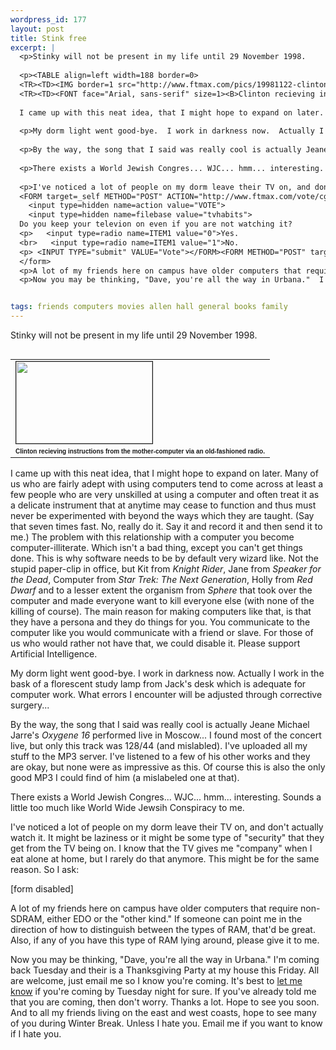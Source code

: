 ```yaml
--- 
wordpress_id: 177
layout: post
title: Stink free
excerpt: |
  <p>Stinky will not be present in my life until 29 November 1998.
  
  <p><TABLE align=left width=188 border=0>
  <TR><TD><IMG border=1 src="http://www.ftmax.com/pics/19981122-clinton.radio.jpg" width=218 height=131></TD></TR>
  <TR><TD><FONT face="Arial, sans-serif" size=1><B>Clinton recieving instructions from the mother-computer via an old-fashioned radio.</B></FONT></TD></TR></TABLE>
  
  I came up with this neat idea, that I might hope to expand on later.  Many of us who are fairly adept with using computers tend to come across at least a few people who are very unskilled at using a computer and often treat it as a delicate insrument that at anytime may cease to function and thus must never be experimented with beyond the ways which they are taught.  Say that seven times fast.  No, really do it.  Say it and record it and then send it to me.  The problem with this relationship with a computer you become computer-illiterate.  Which isn't a bad thing, except you can't get things done.  This is why software needs to be by default very wizard like.  Not the stupid paper-clip in office, but Kit from <i>Knight Rider</i>, Jane from <i>Speaker for the Dead</i>, Computer from <i>Star Trek: The Next Generation</i>, Holly from <i>Red Dwarf</i> and to a lesser extent the organism from <i>Sphere</i> that took over the computer and made everyone want to kill everyone else (with none of the killing of course).  The main reason for making computers like that, is that they have a persona and they do things for you.  You communicate to the computer like you would communicate with a friend or slave.  For those of us who would rather not have that, we could disable it.  Please support Artificial Intelligence.
  
  <p>My dorm light went good-bye.  I work in darkness now.  Actually I work in the bask of a florescent study lamp from Jack's desk which is adequate for computer work.  What errors I encounter will be adjusted through corrective surgery...
  
  <p>By the way, the song that I said was really cool is actually Jeane Michael Jarre's <i>Oxygene 16</i> performed live in Moscow... I found most of the concert live, but only this track was 128/44 (and mislabled).  I've uploaded all my stuff to the MP3 server.  I've listened to a few of his other works and they are okay, but none were as impressive as this.  Of course this is also the only good MP3 I could find of him (a mislabeled one at that).
  
  <p>There exists a World Jewish Congres... WJC... hmm... interesting.  Sounds a little too much like World Wide Jewsih Conspiracy to me.
  
  <p>I've noticed a lot of people on my dorm leave their TV on, and don't actually watch it.  It might be laziness or it might be some type of "security" that they get from the TV being on.  I know that the TV gives me "company" when I eat alone at home, but I rarely do that anymore.  This might be for the same reason.  So I ask:
  <FORM target=_self METHOD="POST" ACTION="http://www.ftmax.com/vote/cgi-bin/survey.cgi">
    <input type=hidden name=action value="VOTE">
    <input type=hidden name=filebase value="tvhabits">
  Do you keep your televion on even if you are not watching it?
  <p>   <input type=radio name=ITEM1 value="0">Yes.
  <br>   <input type=radio name=ITEM1 value="1">No.
  <p> <INPUT TYPE="submit" VALUE="Vote"></FORM><FORM METHOD="POST" target=_self ACTION="http://www.ftmax.com/vote/cgi-bin/survey.cgi"><input type=hidden name=action value="VIEW"><input type=hidden name=filebase value="tvhabits"><INPUT TYPE="submit" VALUE="View Results">
  </form>
  <p>A lot of my friends here on campus have older computers that require non-SDRAM, either EDO or the "other kind."  If someone can point me in the direction of how to distinguish between the types of RAM, that'd be great.  Also, if any of you have this type of RAM lying around, please give it to me.
  <p>Now you may be thinking, "Dave, you're all the way in Urbana."  I'm coming back Tuesday and their is a Thanksgiving Party at my house this Friday.  All are welcome, just email me so I know you're coming.  It's best to <a href="mailto:rsvp@ftmax.com">let me know</a> if you're coming by Tuesday night for sure.  If you've already told me that you are coming, then don't worry.  Thanks a lot.  Hope to see you soon.  And to all my friends living on the east and west coasts, hope to see many of you during Winter Break.  Unless I hate you.  Email me if you want to know if I hate you.


tags: friends computers movies allen hall general books family
---
```


<p>Stinky will not be present in my life until 29 November 1998.

<p><TABLE align=left width=188 border=0>
<TR><TD><IMG border=1 src="http://www.ftmax.com/pics/19981122-clinton.radio.jpg" width=218 height=131></TD></TR>
<TR><TD><FONT face="Arial, sans-serif" size=1><B>Clinton recieving instructions from the mother-computer via an old-fashioned radio.</B></FONT></TD></TR></TABLE>

I came up with this neat idea, that I might hope to expand on later.  Many of us who are fairly adept with using computers tend to come across at least a few people who are very unskilled at using a computer and often treat it as a delicate instrument that at anytime may cease to function and thus must never be experimented with beyond the ways which they are taught.  (Say that seven times fast.  No, really do it.  Say it and record it and then send it to me.)  The problem with this relationship with a computer you become computer-illiterate.  Which isn't a bad thing, except you can't get things done.  This is why software needs to be by default very wizard like.  Not the stupid paper-clip in office, but Kit from <i>Knight Rider</i>, Jane from <i>Speaker for the Dead</i>, Computer from <i>Star Trek: The Next Generation</i>, Holly from <i>Red Dwarf</i> and to a lesser extent the organism from <i>Sphere</i> that took over the computer and made everyone want to kill everyone else (with none of the killing of course).  The main reason for making computers like that, is that they have a persona and they do things for you.  You communicate to the computer like you would communicate with a friend or slave.  For those of us who would rather not have that, we could disable it.  Please support Artificial Intelligence.

<p>My dorm light went good-bye.  I work in darkness now.  Actually I work in the bask of a florescent study lamp from Jack's desk which is adequate for computer work.  What errors I encounter will be adjusted through corrective surgery...

<p>By the way, the song that I said was really cool is actually Jeane Michael Jarre's <i>Oxygene 16</i> performed live in Moscow... I found most of the concert live, but only this track was 128/44 (and mislabled).  I've uploaded all my stuff to the MP3 server.  I've listened to a few of his other works and they are okay, but none were as impressive as this.  Of course this is also the only good MP3 I could find of him (a mislabeled one at that).

<p>There exists a World Jewish Congres... WJC... hmm... interesting.  Sounds a little too much like World Wide Jewsih Conspiracy to me.

<p>I've noticed a lot of people on my dorm leave their TV on, and don't actually watch it.  It might be laziness or it might be some type of "security" that they get from the TV being on.  I know that the TV gives me "company" when I eat alone at home, but I rarely do that anymore.  This might be for the same reason.  So I ask:

   [form disabled]

<p>A lot of my friends here on campus have older computers that require non-SDRAM, either EDO or the "other kind."  If someone can point me in the direction of how to distinguish between the types of RAM, that'd be great.  Also, if any of you have this type of RAM lying around, please give it to me.
<p>Now you may be thinking, "Dave, you're all the way in Urbana."  I'm coming back Tuesday and their is a Thanksgiving Party at my house this Friday.  All are welcome, just email me so I know you're coming.  It's best to <a href="mailto:rsvp (at) f tm ax . com">let me know</a> if you're coming by Tuesday night for sure.  If you've already told me that you are coming, then don't worry.  Thanks a lot.  Hope to see you soon.  And to all my friends living on the east and west coasts, hope to see many of you during Winter Break.  Unless I hate you.  Email me if you want to know if I hate you.
